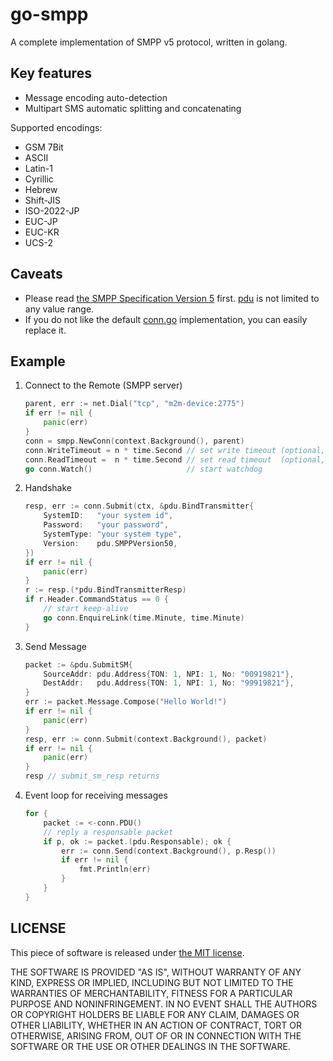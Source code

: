 # go-smpp

A complete implementation of SMPP v5 protocol, written in golang.

## Key features

- Message encoding auto-detection
- Multipart SMS automatic splitting and concatenating

Supported encodings:

- GSM 7Bit
- ASCII
- Latin-1
- Cyrillic
- Hebrew
- Shift-JIS
- ISO-2022-JP
- EUC-JP
- EUC-KR
- UCS-2

## Caveats

- Please read [the SMPP Specification Version 5](docs/SMPP_v5.pdf) first. [pdu](pdu) is not limited to any value range.
- If you do not like the default [conn.go](conn.go) implementation, you can easily replace it.

## Example

1. Connect to the Remote (SMPP server)

    ```go
    parent, err := net.Dial("tcp", "m2m-device:2775")
    if err != nil {
        panic(err)
    }
    conn = smpp.NewConn(context.Background(), parent)
    conn.WriteTimeout = n * time.Second // set write timeout (optional, default 15 minutes)
    conn.ReadTimeout =  n * time.Second // set read timeout  (optional, default 15 minutes)
    go conn.Watch()                     // start watchdog
    ```

2. Handshake

    ```go
    resp, err := conn.Submit(ctx, &pdu.BindTransmitter{
        SystemID:   "your system id",
        Password:   "your password",
        SystemType: "your system type",
        Version:    pdu.SMPPVersion50,
    })
    if err != nil {
        panic(err)
    }
    r := resp.(*pdu.BindTransmitterResp)
    if r.Header.CommandStatus == 0 {
        // start keep-alive
        go conn.EnquireLink(time.Minute, time.Minute)
    }
    ```

3. Send Message

    ```go
    packet := &pdu.SubmitSM{
        SourceAddr: pdu.Address{TON: 1, NPI: 1, No: "00919821"},
        DestAddr:   pdu.Address{TON: 1, NPI: 1, No: "99919821"},
    }
    err := packet.Message.Compose("Hello World!")
    if err != nil {
        panic(err)
    }
    resp, err := conn.Submit(context.Background(), packet)
    if err != nil {
        panic(err)
    }
    resp // submit_sm_resp returns
    ```

4. Event loop for receiving messages

    ```go
    for {
        packet := <-conn.PDU()
        // reply a responsable packet
        if p, ok := packet.(pdu.Responsable); ok {
            err := conn.Send(context.Background(), p.Resp())
            if err != nil {
                fmt.Println(err)
            }
        }
    }
    ```

## LICENSE

This piece of software is released under [the MIT license](LICENSE).

THE SOFTWARE IS PROVIDED "AS IS", WITHOUT WARRANTY OF ANY KIND, EXPRESS OR IMPLIED, INCLUDING BUT NOT LIMITED TO THE WARRANTIES OF MERCHANTABILITY, FITNESS FOR A PARTICULAR PURPOSE AND NONINFRINGEMENT. IN NO EVENT SHALL THE AUTHORS OR COPYRIGHT HOLDERS BE LIABLE FOR ANY CLAIM, DAMAGES OR OTHER LIABILITY, WHETHER IN AN ACTION OF CONTRACT, TORT OR OTHERWISE, ARISING FROM, OUT OF OR IN CONNECTION WITH THE SOFTWARE OR THE USE OR OTHER DEALINGS IN THE SOFTWARE.
